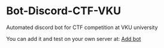 # Bot-Discord-CTF-VKU

 Automated discord bot for CTF competition at VKU university

You can add it and test on your own server at: [Add bot](https://discord.com/api/oauth2/authorize?client_id=1158269680289591369&permissions=8&scope=bot)

